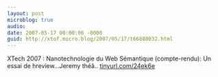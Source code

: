 ```yaml
---
layout: post
microblog: true
audio: 
date: 2007-05-17 00:00:00 -0000
guid: http://xtof.micro.blog/2007/05/17/t66880032.html
---
```

XTech 2007 : Nanotechnologie du Web Sémantique (compte-rendu): Un essai de hreview...Jeremy théâ.. [tinyurl.com/24ek6e](http://tinyurl.com/24ek6e)
